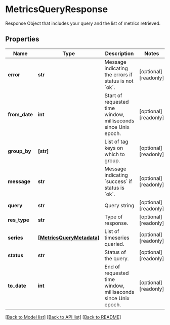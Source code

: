 # MetricsQueryResponse

Response Object that includes your query and the list of metrics retrieved.
## Properties
Name | Type | Description | Notes
------------ | ------------- | ------------- | -------------
**error** | **str** | Message indicating the errors if status is not &#x60;ok&#x60;. | [optional] [readonly] 
**from_date** | **int** | Start of requested time window, milliseconds since Unix epoch. | [optional] [readonly] 
**group_by** | **[str]** | List of tag keys on which to group. | [optional] [readonly] 
**message** | **str** | Message indicating &#x60;success&#x60; if status is &#x60;ok&#x60;. | [optional] [readonly] 
**query** | **str** | Query string | [optional] [readonly] 
**res_type** | **str** | Type of response. | [optional] [readonly] 
**series** | [**[MetricsQueryMetadata]**](MetricsQueryMetadata.md) | List of timeseries queried. | [optional] [readonly] 
**status** | **str** | Status of the query. | [optional] [readonly] 
**to_date** | **int** | End of requested time window, milliseconds since Unix epoch. | [optional] [readonly] 

[[Back to Model list]](README.md#documentation-for-models) [[Back to API list]](README.md#documentation-for-api-endpoints) [[Back to README]](README.md)



